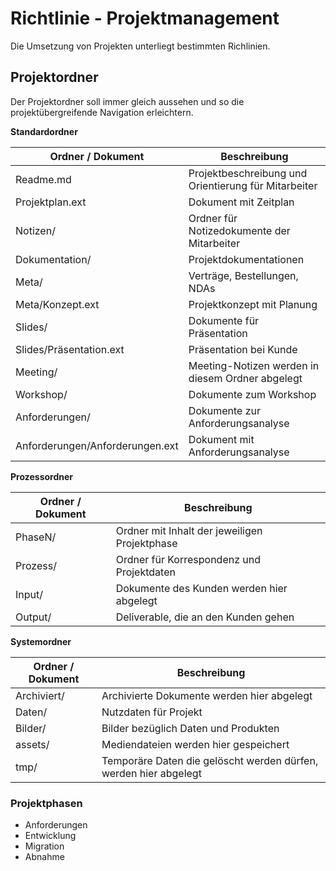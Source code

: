 # Richtlinie - Projektmanagement

Die Umsetzung von Projekten unterliegt bestimmten Richlinien.

## Projektordner

Der Projektordner soll immer gleich aussehen und so die projektübergreifende Navigation erleichtern.

**Standardordner**

Ordner / Dokument | Beschreibung
-|-
Readme.md | Projektbeschreibung und Orientierung für Mitarbeiter
Projektplan.ext | Dokument mit Zeitplan
Notizen/ | Ordner für Notizedokumente der Mitarbeiter
Dokumentation/ | Projektdokumentationen
Meta/ | Verträge, Bestellungen, NDAs
Meta/Konzept.ext | Projektkonzept mit Planung
Slides/ | Dokumente für Präsentation
Slides/Präsentation.ext | Präsentation bei Kunde
Meeting/ | Meeting-Notizen werden in diesem Ordner abgelegt
Workshop/ | Dokumente zum Workshop
Anforderungen/ | Dokumente zur Anforderungsanalyse
Anforderungen/Anforderungen.ext | Dokument mit Anforderungsanalyse

**Prozessordner**

Ordner / Dokument | Beschreibung
-|-
PhaseN/ | Ordner mit Inhalt der jeweiligen Projektphase
Prozess/ | Ordner für Korrespondenz und Projektdaten
Input/ | Dokumente des Kunden werden hier abgelegt
Output/ | Deliverable, die an den Kunden gehen

**Systemordner**

Ordner / Dokument | Beschreibung
-|-
Archiviert/ | Archivierte Dokumente werden hier abgelegt
Daten/ |  Nutzdaten für Projekt
Bilder/ | Bilder bezüglich Daten und Produkten 
assets/ | Mediendateien werden hier gespeichert
tmp/ | Temporäre Daten die gelöscht werden dürfen, werden hier abgelegt

### Projektphasen

* Anforderungen
* Entwicklung
* Migration
* Abnahme
